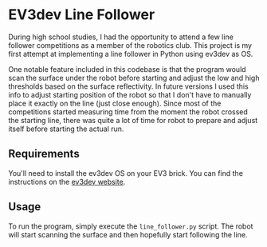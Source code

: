 # EV3dev Line Follower

During high school studies, I had the opportunity to attend a few line follower competitions as a member of the robotics club. This project is my first attempt at implementing a line follower in Python using ev3dev as OS.

One notable feature included in this codebase is that the program would scan the surface under the robot before starting and adjust the low and high thresholds based on the surface reflectivity. In future versions I used this info to adjust starting position of the robot so that I don't have to manually place it exactly on the line (just close enough). Since most of the competitions started measuring time from the moment the robot crossed the starting line, there was quite a lot of time for robot to prepare and adjust itself before starting the actual run.

## Requirements

You'll need to install the ev3dev OS on your EV3 brick. You can find the instructions on the [ev3dev website](https://www.ev3dev.org/docs/getting-started/).

## Usage

To run the program, simply execute the `line_follower.py` script. The robot will start scanning the surface and then hopefully start following the line.
